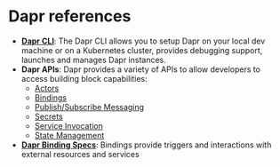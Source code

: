 # Dapr references

- **[Dapr CLI](https://github.com/dapr/cli)**: The Dapr CLI allows you to setup Dapr on your local dev machine or on a Kubernetes cluster, provides debugging support, launches and manages Dapr instances.
- **Dapr APIs**: Dapr provides a variety of APIs to allow developers to access building block capabilities:
  - [Actors](../concepts/actors/actors_api.md)
  - [Bindings](../concepts/bindings/bindings_api.md)
  - [Publish/Subscribe Messaging](../concepts/publish-subscribe-messaging/pubsub_api.md)
  - [Secrets](../concepts/secrets/secrets_api.md)
  - [Service Invocation](../concepts/service-invocation/service_invocation_api.md)
  - [State Management](../concepts/state-management/state_api.md)
- **[Dapr Binding Specs](../concepts/bindings)**: Bindings provide triggers and interactions with external resources and services
